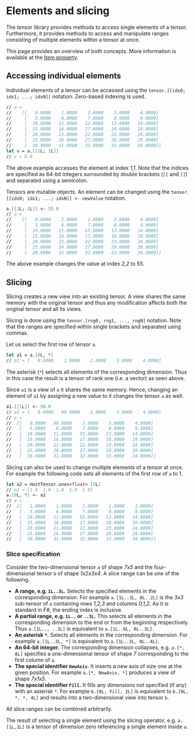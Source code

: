 # Elements and slicing

The tensor library provides methods to access single elements of a tensor.
Furthermore, it provides methods to access and manipulate ranges consisting of multiple elements within a tensor at once.

This page provides an overview of both concepts.
More information is available at the [Item property](xref:Tensor.Tensor`1.Item*).

## Accessing individual elements

Individual elements of a tensor can be accessed using the `tensor.[[idx0; idx1; ...; idxN]]` notation.
Zero-based indexing is used.
```fsharp
// a =
//    [[   0.0000    1.0000    2.0000    3.0000    4.0000]
//     [   5.0000    6.0000    7.0000    8.0000    9.0000]
//     [  10.0000   11.0000   12.0000   13.0000   14.0000]
//     [  15.0000   16.0000   17.0000   18.0000   19.0000]
//     [  20.0000   21.0000   22.0000   23.0000   24.0000]
//     [  25.0000   26.0000   27.0000   28.0000   29.0000]
//     [  30.0000   31.0000   32.0000   33.0000   34.0000]]
let v = a.[[1L; 1L]]
// v = 6.0
```
The above example accesses the element at index *1,1*.
Note that the indices are specified as 64-bit integers surrounded by double brackets (`[[` and `]]`) and separated using a semicolon.

Tensors are mutable objects.
An element can be changed using the `tensor.[[idx0; idx1; ...; idxN]] <- newValue` notation.
```fsharp
a.[[2L; 2L]] <- 55.0
// a =
//    [[   0.0000    1.0000    2.0000    3.0000    4.0000]
//     [   5.0000    6.0000    7.0000    8.0000    9.0000]
//     [  10.0000   11.0000   55.0000   13.0000   14.0000]
//     [  15.0000   16.0000   17.0000   18.0000   19.0000]
//     [  20.0000   21.0000   22.0000   23.0000   24.0000]
//     [  25.0000   26.0000   27.0000   28.0000   29.0000]
//     [  30.0000   31.0000   32.0000   33.0000   34.0000]]
```
The above example changes the value at index *2,2* to 55.

## Slicing

Slicing creates a new view into an existing tensor.
A view shares the same memory with the original tensor and thus any modification affects both the original tensor and all its views.

Slicing is done using the `tensor.[rng0, rng1, ..., rngN]` notation.
Note that the ranges are specified within single brackets and separated using commas.

Let us select the first row of tensor `a`.
```fsharp
let a1 = a.[0L, *]
// a1 = [   0.0000    1.0000    2.0000    3.0000    4.0000]
```

The asterisk (`*`) selects all elements of the corresponding dimension.
Thus in this case the result is a tensor of rank one (i.e. a vector) as seen above.

Since `a1` is a view of `a` it shares the same memory.
Hence, changing an element of `a1` by assigning a new value to it changes the tensor `a` as well.

```fsharp
a1.[[1L]] <- 99.0
// a1 = [   0.0000   99.0000    2.0000    3.0000    4.0000]
// a =
//	[[   0.0000   99.0000    2.0000    3.0000    4.0000]
//	 [   5.0000    6.0000    7.0000    8.0000    9.0000]
//	 [  10.0000   11.0000   55.0000   13.0000   14.0000]
//	 [  15.0000   16.0000   17.0000   18.0000   19.0000]
//	 [  20.0000   21.0000   22.0000   23.0000   24.0000]
//	 [  25.0000   26.0000   27.0000   28.0000   29.0000]
//	 [  30.0000   31.0000   32.0000   33.0000   34.0000]]
```

Slicing can also be used to change multiple elements of a tensor at once.
For example the following code sets all elements of the first row of `a` to 1.
```fsharp
let a2 = HostTensor.ones<float> [5L]
// a2 = [1.0  1.0  1.0  1.0  1.0]
a.[0L, *] <- a2
// a =
//	[[   1.0000    1.0000    1.0000    1.0000    1.0000]
//	 [   5.0000    6.0000    7.0000    8.0000    9.0000]
//	 [  10.0000   11.0000   55.0000   13.0000   14.0000]
//	 [  15.0000   16.0000   17.0000   18.0000   19.0000]
//	 [  20.0000   21.0000   22.0000   23.0000   24.0000]
//	 [  25.0000   26.0000   27.0000   28.0000   29.0000]
//	 [  30.0000   31.0000   32.0000   33.0000   34.0000]]
```


### Slice specification

Consider the two-dimensional tensor `a` of shape *7x5* and the four-dimensional tensor `b` of shape *1x2x3x4*.
A slice range can be one of the following.

* **A range, e.g. `1L..3L`.**
Selects the specified elements in the corresponding dimension.
For example `a.[1L..3L, 0L..2L]` is the *3x3* sub-tensor of `a` containing rows *1,2,3* and columns *0,1,2*.
As it is standard in F#, the ending index is inclusive.
* **A partial range, e.g. `1L..` or `..3L`.**
This selects all elements in the corresponding dimension to the end or from the beginning respectively. 
Thus `a.[1L.., ..3L]` is equivalent to `a.[1L..6L, 0L..3L]`.
* **An asterisk `*`.**
Selects all elements in the corresponding dimension.
For example `a.[1L..3L, *]` is equivalent to `a.[1L..3L, 0L..4L]`.
* **An 64-bit integer.**
The corresponding dimension collapses, e.g. `a.[*, 0L]` specifies a one-dimensional tensor of shape *7* corresponding to the first column of `a`.
* **The special identifier `NewAxis`.**
It inserts a new axis of size one at the given position. 
For example `a.[*, NewAxis, *]` produces a view of shape *7x1x5*.
* **The special identifier `Fill`.**
It fills any dimensions not specified (if any) with an asterisk `*`.
For example `b.[0L, Fill, 2L]` is equivalent to `b.[0L, *, *, 4L]` and results into a two-dimensional view into tensor `b`.

All slice ranges can be combined arbitrarily.

The result of selecting a single element using the slicing operator, e.g. `a.[1L,1L]` is a *tensor* of dimension zero referencing a single element inside `a`.


